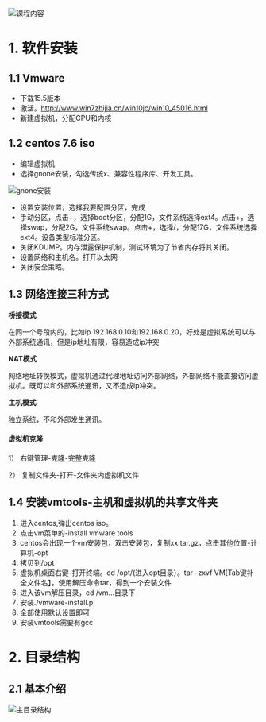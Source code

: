 ![课程内容](https://gitee.com/liujunrull/image-blob/raw/master/202206151439749.png)

# 1. 软件安装

## 1.1 Vmware

  - 下载15.5版本
  - 激活。http://www.win7zhijia.cn/win10jc/win10_45016.html
  - 新建虚拟机，分配CPU和内核

## 1.2 centos 7.6 iso

  - 编辑虚拟机
  - 选择gnone安装，勾选传统x、兼容性程序库、开发工具。

  ![gnone安装](https://gitee.com/liujunrull/image-blob/raw/master/202206151700266.png)

  - 设置安装位置，选择我要配置分区，完成
  - 手动分区，点击+，选择boot分区，分配1G，文件系统选择ext4。点击+，选择swap，分配2G，文件系统swap。点击+，选择/，分配17G，文件系统选择ext4。设备类型标准分区。
  - 关闭KDUMP。内存泄露保护机制，测试环境为了节省内存将其关闭。
  - 设置网络和主机名。打开以太网
  - 关闭安全策略。

  ## 1.3 网络连接三种方式

  **桥接模式**

  在同一个号段内的，比如ip 192.168.0.10和192.168.0.20，好处是虚拟系统可以与外部系统通讯，但是ip地址有限，容易造成ip冲突

  **NAT模式**

  网络地址转换模式，虚拟机通过代理地址访问外部网络，外部网络不能直接访问虚拟机。既可以和外部系统通讯，又不造成ip冲突。

  **主机模式**

  独立系统，不和外部发生通讯。

#### 虚拟机克隆

1） 右键管理-克隆-完整克隆

2） 复制文件夹-打开-文件夹内虚拟机文件

## 1.4 安装vmtools-主机和虚拟机的共享文件夹

  1. 进入centos,弹出centos iso。
  2. 点击vm菜单的-install vmware tools
  3. centos会出现一个vm安装包，双击安装包，复制xx.tar.gz，点击其他位置-计算机-opt
  4. 拷贝到/opt
  5. 虚拟机桌面右键-打开终端。cd /opt/(进入opt目录）。tar -zxvf VM[Tab键补全文件名】，使用解压命令tar，得到一个安装文件
  6. 进入该vm解压目录，cd /vm...目录下
  7. 安装./vmware-install.pl
  8. 全部使用默认设置即可
  9. 安装vmtools需要有gcc

# 2. 目录结构

## 2.1 基本介绍

![主目录结构](https://gitee.com/liujunrull/image-blob/raw/master/202206171605987.png)


